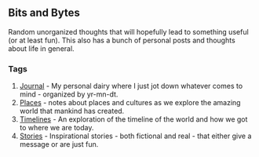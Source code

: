 ## Bits and Bytes

Random unorganized thoughts that will hopefully lead to something useful (or at least fun). This also has a bunch of personal posts and thoughts about life in general.

### Tags
 1. [Journal](SP01/P000.Cover) - My personal dairy where I just jot down whatever comes to mind - organized by yr-mn-dt.
 2. [Places](SP02/P000.Cover) - notes about places and cultures as we explore the amazing world that mankind has created.
 3. [Timelines](SP03/P000.Cover) - An exploration of the timeline of the world and how we got to where we are today.
 4. [Stories](SP04/P000.Cover) - Inspirational stories - both fictional and real - that either give a message or are just fun.
<!--stackedit_data:
eyJoaXN0b3J5IjpbLTQ4MTczMzk3MV19
-->